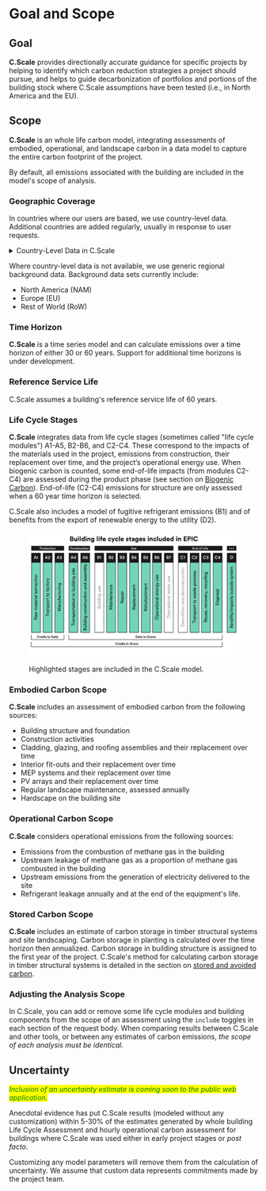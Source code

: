 # Goal and Scope

## Goal

**C.Scale** provides directionally accurate guidance for specific projects by helping to identify which carbon reduction strategies a project should pursue, and helps to guide decarbonization of portfolios and portions of the building stock where C.Scale assumptions have been tested (i.e., in North America and the EU).&#x20;

## Scope

**C.Scale** is an whole life carbon model, integrating assessments of embodied, operational, and landscape carbon in a data model to capture the entire carbon footprint of the project.

By default, all emissions associated with the building are included in the model's scope of analysis.&#x20;

### Geographic Coverage

In countries where our users are based, we use country-level data. Additional countries are added regularly, usually in response to user requests.&#x20;

<details>

<summary>Country-Level Data in C.Scale</summary>

* Australia
* Belgium
* Canada
* Denmark
* Finland
* France
* Germany
* Italy
* Norway
* Saudi Arabia
* Singapore
* Spain
* Sweden
* United Arab Emirates (UAE)
* United Kingdom (UK)
* United States of America (USA)

</details>

Where country-level data is not available, we use generic regional background data. Background data sets currently include:&#x20;

* North America (NAM)
* Europe (EU)
* Rest of World (RoW)

### Time Horizon

**C.Scale** is a time series model and can calculate emissions over a time horizon of either 30 or 60 years. Support for additional time horizons is under development. &#x20;

### Reference Service Life

C.Scale assumes a building's reference service life of 60 years.&#x20;

### Life Cycle Stages

**C.Scale** integrates data from life cycle stages (sometimes called "life cycle modules") A1-A5, B2-B6, and C2-C4. These correspond to the impacts of the materials used in the project, emissions from construction, their replacement over time, and the project’s operational energy use. When biogenic carbon is counted, some end-of-life impacts (from modules C2-C4) are assessed during the product phase (see section on [Biogenic Carbon](the-c.scale-tm-data-model/embodied-carbon/stored-avoided-carbon.md#biogenic-carbon)). End-of-life (C2-C4) emissions for structure are only assessed when a 60 year time horizon is selected.

C.Scale also includes a model of fugitive refrigerant emissions (B1) and of benefits from the export of renewable energy to the utility (D2).&#x20;

<figure><img src=".gitbook/assets/EPIC - Included LIfe Cycle Stages.png" alt=""><figcaption><p>Highlighted stages are included in the C.Scale model.</p></figcaption></figure>

### Embodied Carbon Scope

**C.Scale** includes an assessment of embodied carbon from the following sources:

* Building structure and foundation
* Construction activities
* Cladding, glazing, and roofing assemblies and their replacement over time
* Interior fit-outs and their replacement over time
* MEP systems and their replacement over time
* PV arrays and their replacement over time
* Regular landscape maintenance, assessed annually
* Hardscape on the building site

### Operational Carbon Scope

**C.Scale** considers operational emissions from the following sources:

* Emissions from the combustion of methane gas in the building
* Upstream leakage of methane gas as a proportion of methane gas combusted in the building
* Upstream emissions from the generation of electricity delivered to the site
* Refrigerant leakage annually and at the end of the equipment's life.&#x20;

### Stored Carbon Scope

**C.Scale** includes an estimate of carbon storage in timber structural systems and site landscaping. Carbon storage in planting is calculated over the time horizon then annualized. Carbon storage in building structure is assigned to the first year of the project. C.Scale's method for calculating carbon storage in timber structural systems is detailed in the section on [stored and avoided carbon](the-c.scale-tm-data-model/embodied-carbon/stored-avoided-carbon.md).

### Adjusting the Analysis Scope

In C.Scale, you can add or remove some life cycle modules and building components from the scope of an assessment using the `include` toggles in each section of the request body. When comparing results between C.Scale and other tools, or between any estimates of carbon emissions, _the scope of each analysis must be identical._

## Uncertainty

_<mark style="color:green;">Inclusion of an uncertainty estimate is coming soon to the public web application.</mark>_

Anecdotal evidence has put C.Scale results (modeled without any customization) within 5-30% of the estimates generated by whole building Life Cycle Assessment and hourly operational carbon assessment for buildings where C.Scale was used either in early project stages or _post facto_.

Customizing any model parameters will remove them from the calculation of uncertainty. We assume that custom data represents commitments made by the project team.
